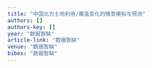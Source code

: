 ```yaml
---
title: "中国北方土地利用/覆盖变化的情景模拟与预测"
authors: []
authors-key: []
year: "数据暂缺"
article-link: "数据暂缺"
venue: "数据暂缺"
bibex: "数据暂缺"
---
```

